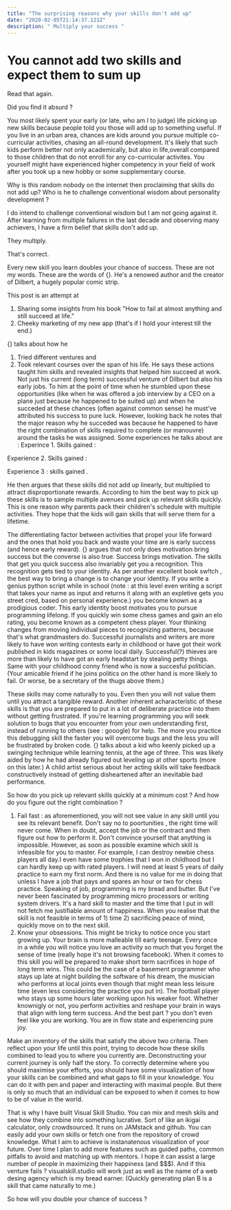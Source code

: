 ```yaml
---
title: "The surprising reasons why your skills don't add up"
date: "2020-02-05T21:14:37.121Z"
description: " Multiply your success "
---
```


# You cannot add two skills and expect them to sum up
 Read that again. 

 Did you find it absurd ?

 You most likely spent your early (or late, who am I to judge) life picking up new skills because people told you those will add up to something useful. If you live in an urban area, chances are kids around you pursue multiple co-curricular activities, chasing an all-round development. It's likely that such kids perform better not only academically, but also in life,overall compared to those children that do not enroll for any co-curricular activites. 
 You yourself might have experienced higher competency in your field of work after you took up a new hobby or some supplementary course. 

 Why is this random nobody on the internet then proclaiming that skills do not add up? Who is he to challenge conventional wisdom about personality development ?

 I do intend to challenge conventional wisdom but I am not going against it. After learning from multiple failures in the last decade and observing many achievers, I have a firm belief that skills don't add up.

 They multiply.

 That's correct. 

 Every new skill you learn doubles your chance of success. These are not my words. These are the words of {}. He's a renowed author and the creator of Dilbert, a hugely popular comic strip.
 
 This post is an attempt at
 1. Sharing some insights from his book "How to fail at almost anything and still succeed at life."
 2. Cheeky marketing of my new app (that's if I hold your interest till the end.)

{} talks about how he 
1. Tried different ventures and
2. Took relevant courses 
over the span of his life. He says these actions taught him skills and revealed insights that helped him succeed at work. Not just his current (long term) successful venture of Dilbert but also his early jobs. To him at the point of time when he stumbled upon these opportunities (like when he was offered a job interview by a CEO on a plane just because he happened to be suited up) and when he succeded at these chances (often against common sense) he must've attributed his success to pure luck. However, looking back he notes that the major reason why he succeded was because he happened to have the right combination of skills required to complete (or manouvre) around the tasks he was assigned. 
Some experiences he talks about are :
Experince 1. 
Skills gained :

Experience 2. 
Skills gained :

Experience 3 : 
skills gained .

He then argues that these skills did not add up linearly, but multiplied to attract disproportionate rewards. According to him the best way to pick up these skills is to sample multiple avenues and pick up relevant skills quickly. This is one reason why parents pack their children's schedule with multiple activities. They hope that the kids will gain skills that will serve them for a lifetime. 

The differentiating factor between activities that propel your life forward and the ones that hold you back and waste your time are is early success (and hence early reward). {} argues that not only does motivation bring success but the converse is also true. Success brings motivation. The skills that get you quick success also invariably get you a recognition. This recognition gets tied to your identity. As per another excellent book sw!tch , the best way to bring a change is to change your identity.
If you write a genius python script while in school (note : at this level even writing a script that takes your name as input and returns it along with an expletive gets you street cred, based on personal experience.) you become known as a prodigious coder. This early identity boost motivates you to pursue programming lifelong.
If you quickly win some chess games and gain an elo rating, you become known as a competent chess player. Your thinking changes from moving individual pieces to recognizing patterns, because that's what grandmasters do.
Successful journalists and writers are more likely to have won writing contests early in childhood or have got their work published in kids magazines or some local daily.
Successful(?) thieves are more than likely to have got an early headstart by stealing petty things. Same with your childhood conny friend who is now a succesful politician. (Your amicable friend if he joins politics on the other hand is more likely to fail. Or worse, be a secretary of the thugs above them.)

These skills may come naturally to you. Even then you will not value them until you attract a tangible reward. Another inherent acharacteristic of these skills is that you are prepared to put in a lot of deliberate practice into them without getting frustrated. 
If you're learning programming you will seek solution to bugs that you encounter from your own understanding first, instead of running to others (see : gooogle) for help. The more you practice this debugging skill the faster you will overcome bugs and the less you will be frustrated by broken code.
{} talks about a kid who keenly picked up a swinging technique while learning tennis, at the age of three. This was likely aided by how he had already figured out leveling up at other sports (more on this later.)
A child artist serious about her acting skills will take feedback constructively instead of getting disheartened after an inevitable bad performance. 

So how do you pick up relevant skills quickly at a minimum cost ? And how do you figure out the right combination ?

1. Fail fast : as aforementioned, you will not see value in any skill until you see its relevant benefit. Don't say no to poortunities , the right time will never come. When in doubt, accept the job or the contract and then figure out how to perform it. Don't convince yourself that anything is impossible. However, as soon as possible examine which skill is infeasible for you to master. For example, I can destroy newbie chess players all day.I even have some trophies that I won in childhood but I can hardly keep up with rated players. I will need at least 5 years of daily practice to earn my first norm. And there is no value for me in doing that unless I have a job that pays and spares an hour or two for chess practice. Speaking of job, programming is my bread and butter. But I've never been fascinated by programming micro processors or writing system drivers. It's a hard skill to master and the time that I put in will not fetch me justifiable amount of happiness. When you realise that the skill is not feasible in terms of 1) time 2) sacrificing peace of mind, quickly move on to the next skill. 
2. Know your obsessions. This might be tricky to notice once you start growing up. Your brain is more malleable till early teenage. Every once in a while you will notice you love an activity so much that you forget the sense of time (really hope it's not browsing facebook). When it comes to this skill you will be prepared to make short term sacrifices in hope of long term wins. This could be the case of a basement programmer who stays up late at night building the software of his dream, the musician who performs at local joints even though that might mean less leisure time (even less considering the practice you put in). The football player who stays up some hours later working upon his weaker foot. Whether knownigly or not, you perform activities and reshape your brain in ways that align with long term success. And the best part ? you don't even feel like you are working. You are in flow state and experiencing pure joy.
   
Make an inventory of the skills that satisfy the above two criteria. Then reflect upon your life until this point, trying to  decode how these skills combined to lead you to where you currently are.
Deconstructing your current journey is only half the story. To correctly determine where you should maximise your efforts, you should have some visualization of how your skills can be combined and what gaps to fill in your knowledge. 
You can do it with pen and paper and interacting with maximal people. But there is only so much that an individual can be exposed to when it comes to how to be of value in the world. 

That is why I have built Visual Skill Studio. You can mix and mesh skils and see how they combine into something lucrative. Sort of like an ikigai calculator, only crowdsourced. It runs on JAMstack and github. You can easily add your own skills or fetch one from the repository of crowd knowledge. What I aim to achieve is instanatenous visualization of your future. Over time I plan to add more features such as guided paths, common pitfalls to avoid and matching up with mentors. I hope it can assist a large number of people in maximizing their happiness (and $$$). And if this venture fails ? visualskill.studio will work just as well as the name of a web desing agency which is my bread earner. (Quickly generating plan B is a skill that came naturally to me.)

So how will you double your chance of success ?
